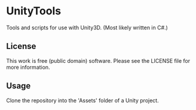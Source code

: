 UnityTools
==========

Tools and scripts for use with Unity3D. (Most likely written in C#.)

License
---

This work is free (public domain) software. Please see the LICENSE file for more information.

Usage
---

Clone the repository into the 'Assets' folder of a Unity project.